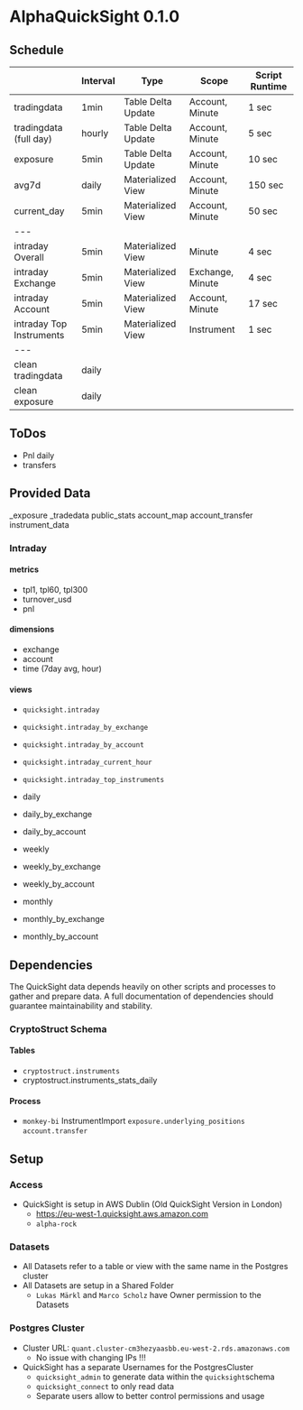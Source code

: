 # AlphaQuickSight 0.1.0

## Schedule

|                          | Interval | Type               | Scope            | Script Runtime |
|--------------------------|----------|--------------------|------------------|----------------|
| tradingdata              | 1min     | Table Delta Update | Account, Minute  | 1 sec          |
| tradingdata (full day)   | hourly   | Table Delta Update | Account, Minute  | 5 sec          |
| exposure                 | 5min     | Table Delta Update | Account, Minute  | 10 sec         |
| avg7d                    | daily    | Materialized View  | Account, Minute  | 150 sec        |
| current_day              | 5min     | Materialized View  | Account, Minute  | 50 sec         |
| ---                      |          |                    |                  |                |
| intraday Overall         | 5min     | Materialized View  | Minute           | 4 sec          |
| intraday Exchange        | 5min     | Materialized View  | Exchange, Minute | 4 sec          |
| intraday Account         | 5min     | Materialized View  | Account, Minute  | 17 sec         |
| intraday Top Instruments | 5min     | Materialized View  | Instrument       | 1 sec          |
| ---                      |          |                    |                  |                |
| clean tradingdata        | daily    |                    |                  |                |
| clean exposure           | daily    |                    |                  |                |

## ToDos

- Pnl daily
- transfers

## Provided Data

_exposure
_tradedata
public_stats
account_map
account_transfer
instrument_data

### Intraday

#### metrics

- tpl1, tpl60, tpl300
- turnover_usd
- pnl

#### dimensions

- exchange
- account
- time (7day avg, hour)

#### views

- `quicksight.intraday`
- `quicksight.intraday_by_exchange`
- `quicksight.intraday_by_account`
- `quicksight.intraday_current_hour`
- `quicksight.intraday_top_instruments`

- daily
- daily_by_exchange
- daily_by_account
- weekly
- weekly_by_exchange
- weekly_by_account
- monthly
- monthly_by_exchange
- monthly_by_account

## Dependencies

The QuickSight data depends heavily on other scripts and processes to gather and prepare data.
A full documentation of dependencies should guarantee maintainability and stability.

### CryptoStruct Schema

#### Tables

- `cryptostruct.instruments`
- cryptostruct.instruments_stats_daily

#### Process

- `monkey-bi` InstrumentImport
  `exposure.underlying_positions`
  `account.transfer`

## Setup

### Access

- QuickSight is setup in AWS Dublin (Old QuickSight Version in London)
    - https://eu-west-1.quicksight.aws.amazon.com
    - `alpha-rock`

### Datasets

- All Datasets refer to a table or view with the same name in the Postgres cluster
- All Datasets are setup in a Shared Folder
    - `Lukas Märkl` and `Marco Scholz` have Owner permission to the Datasets

### Postgres Cluster

- Cluster URL: `quant.cluster-cm3hezyaasbb.eu-west-2.rds.amazonaws.com`
    - No issue with changing IPs !!!
- QuickSight has a separate Usernames for the PostgresCluster
    - `quicksight_admin` to generate data within the `quicksight`schema
    - `quicksight_connect` to only read data
    - Separate users allow to better control permissions and usage
